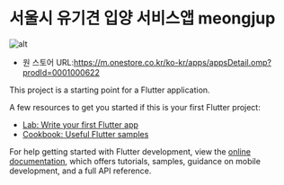 # 서울시 유기견 입양 서비스앱 meongjup
![alt](https://github.com/user-attachments/assets/17bb93a5-5218-4dab-b16f-f39d591d2323)

- 원 스토어 URL:https://m.onestore.co.kr/ko-kr/apps/appsDetail.omp?prodId=0001000622

This project is a starting point for a Flutter application.

A few resources to get you started if this is your first Flutter project:

- [Lab: Write your first Flutter app](https://docs.flutter.dev/get-started/codelab)
- [Cookbook: Useful Flutter samples](https://docs.flutter.dev/cookbook)

For help getting started with Flutter development, view the
[online documentation](https://docs.flutter.dev/), which offers tutorials,
samples, guidance on mobile development, and a full API reference.
